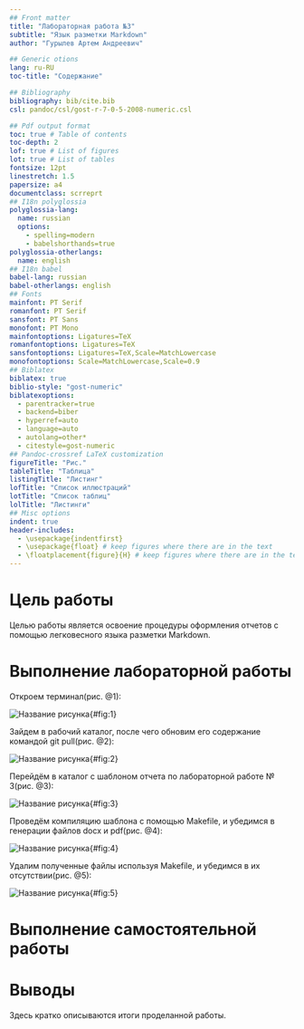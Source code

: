 ```yaml
---
## Front matter
title: "Лабораторная работа №3"
subtitle: "Язык разметки Markdown"
author: "Гурылев Артем Андреевич"

## Generic otions
lang: ru-RU
toc-title: "Содержание"

## Bibliography
bibliography: bib/cite.bib
csl: pandoc/csl/gost-r-7-0-5-2008-numeric.csl

## Pdf output format
toc: true # Table of contents
toc-depth: 2
lof: true # List of figures
lot: true # List of tables
fontsize: 12pt
linestretch: 1.5
papersize: a4
documentclass: scrreprt
## I18n polyglossia
polyglossia-lang:
  name: russian
  options:
	- spelling=modern
	- babelshorthands=true
polyglossia-otherlangs:
  name: english
## I18n babel
babel-lang: russian
babel-otherlangs: english
## Fonts
mainfont: PT Serif
romanfont: PT Serif
sansfont: PT Sans
monofont: PT Mono
mainfontoptions: Ligatures=TeX
romanfontoptions: Ligatures=TeX
sansfontoptions: Ligatures=TeX,Scale=MatchLowercase
monofontoptions: Scale=MatchLowercase,Scale=0.9
## Biblatex
biblatex: true
biblio-style: "gost-numeric"
biblatexoptions:
  - parentracker=true
  - backend=biber
  - hyperref=auto
  - language=auto
  - autolang=other*
  - citestyle=gost-numeric
## Pandoc-crossref LaTeX customization
figureTitle: "Рис."
tableTitle: "Таблица"
listingTitle: "Листинг"
lofTitle: "Список иллюстраций"
lotTitle: "Список таблиц"
lolTitle: "Листинги"
## Misc options
indent: true
header-includes:
  - \usepackage{indentfirst}
  - \usepackage{float} # keep figures where there are in the text
  - \floatplacement{figure}{H} # keep figures where there are in the text
---
```


# Цель работы

Целью работы является освоение процедуры оформления отчетов с помощью легковесного языка разметки Markdown.

# Выполнение лабораторной работы

Откроем терминал(рис. @1):

![Название рисунка](image/1.jpg){#fig:1}

Зайдем в рабочий каталог, после чего обновим его содержание командой git pull(рис. @2):

![Название рисунка](image/2.jpg){#fig:2}

Перейдём в каталог с шаблоном отчета по лабораторной работе № 3(рис. @3): 

![Название рисунка](image/3.jpg){#fig:3}

Проведём компиляцию шаблона с помощью Makefile, и убедимся в генерации файлов docx и pdf(рис. @4):

![Название рисунка](image/4.jpg){#fig:4}

Удалим полученные файлы используя Makefile, и убедимся в их отсутствии(рис. @5):

![Название рисунка](image/5.jpg){#fig:5}

# Выполнение самостоятельной работы



# Выводы

Здесь кратко описываются итоги проделанной работы.

